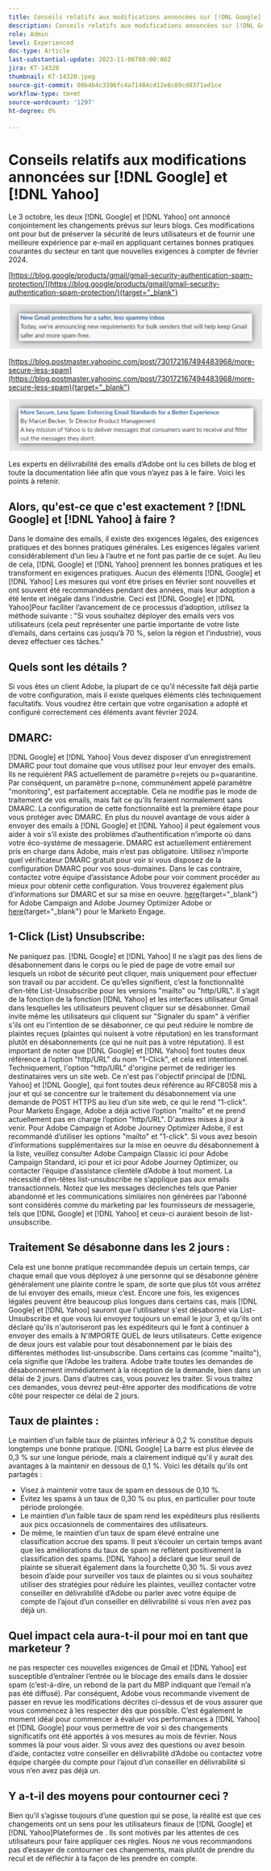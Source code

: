 ```yaml
---
title: Conseils relatifs aux modifications annoncées sur [!DNL Google] et [!DNL Yahoo]
description: Conseils relatifs aux modifications annoncées sur [!DNL Google] et [!DNL Yahoo]
role: Admin
level: Experienced
doc-type: Article
last-substantial-update: 2023-11-06T00:00:00Z
jira: KT-14320
thumbnail: KT-14320.jpeg
source-git-commit: 00b4b4c3396fc4a71484cd12e8c89cd8371ad1ce
workflow-type: tm+mt
source-wordcount: '1297'
ht-degree: 0%

---
```



# Conseils relatifs aux modifications annoncées sur [!DNL Google] et [!DNL Yahoo]

Le 3 octobre, les deux [!DNL Google] et [!DNL Yahoo] ont annoncé conjointement les changements prévus sur leurs blogs. Ces modifications ont pour but de préserver la sécurité de leurs utilisateurs et de fournir une meilleure expérience par e-mail en appliquant certaines bonnes pratiques courantes du secteur en tant que nouvelles exigences à compter de février 2024.

[https://blog.google/products/gmail/gmail-security-authentication-spam-protection/](https://blog.google/products/gmail/gmail-security-authentication-spam-protection/){target="_blank"}

![[!DNL Google] Annonce](/help/assets/Gmail.png)

[https://blog.postmaster.yahooinc.com/post/730172167494483968/more-secure-less-spam](https://blog.postmaster.yahooinc.com/post/730172167494483968/more-secure-less-spam){target="_blank"}

![[!DNL Yahoo] Annonce](/help/assets/Yahoo.png)

Les experts en délivrabilité des emails d’Adobe ont lu ces billets de blog et toute la documentation liée afin que vous n’ayez pas à le faire. Voici les points à retenir.

## Alors, qu&#39;est-ce que c&#39;est exactement ? [!DNL Google] et [!DNL Yahoo] à faire ?

Dans le domaine des emails, il existe des exigences légales, des exigences pratiques et des bonnes pratiques générales. Les exigences légales varient considérablement d’un lieu à l’autre et ne font pas partie de ce sujet. Au lieu de cela, [!DNL Google] et [!DNL Yahoo] prennent les bonnes pratiques et les transforment en exigences pratiques. Aucun des éléments [!DNL Google] et [!DNL Yahoo] Les mesures qui vont être prises en février sont nouvelles et ont souvent été recommandées pendant des années, mais leur adoption a été lente et inégale dans l&#39;industrie. Ceci est [!DNL Google] et [!DNL Yahoo]Pour faciliter l’avancement de ce processus d’adoption, utilisez la méthode suivante : &quot;Si vous souhaitez déployer des emails vers vos utilisateurs (cela peut représenter une partie importante de votre liste d’emails, dans certains cas jusqu’à 70 %, selon la région et l’industrie), vous devez effectuer ces tâches.&quot;

## Quels sont les détails ?

Si vous êtes un client Adobe, la plupart de ce qu’il nécessite fait déjà partie de votre configuration, mais il existe quelques éléments clés techniquement facultatifs. Vous voudrez être certain que votre organisation a adopté et configuré correctement ces éléments avant février 2024.

## DMARC:

[!DNL Google] et [!DNL Yahoo] Vous devez disposer d’un enregistrement DMARC pour tout domaine que vous utilisez pour leur envoyer des emails. Ils ne requièrent PAS actuellement de paramètre p=rejets ou p=quarantine. Par conséquent, un paramètre p=none, communément appelé paramètre &quot;monitoring&quot;, est parfaitement acceptable. Cela ne modifie pas le mode de traitement de vos emails, mais fait ce qu’ils feraient normalement sans DMARC. La configuration de cette fonctionnalité est la première étape pour vous protéger avec DMARC. En plus du nouvel avantage de vous aider à envoyer des emails à [!DNL Google] et [!DNL Yahoo] il peut également vous aider à voir s’il existe des problèmes d’authentification n’importe où dans votre éco-système de messagerie.
DMARC est actuellement entièrement pris en charge dans Adobe, mais n’est pas obligatoire. Utilisez n’importe quel vérificateur DMARC gratuit pour voir si vous disposez de la configuration DMARC pour vos sous-domaines. Dans le cas contraire, contactez votre équipe d’assistance Adobe pour voir comment procéder au mieux pour obtenir cette configuration. Vous trouverez également plus d’informations sur DMARC et sur sa mise en oeuvre. [here](https://experienceleague.adobe.com/docs/deliverability-learn/deliverability-best-practice-guide/additional-resources/technotes/implement-dmarc.html?lang=fr){target="_blank"} for Adobe Campaign and Adobe Journey Optimizer Adobe or [here](https://experienceleague.adobe.com/docs/marketo/using/getting-started-with-marketo/setup/configure-protocols-for-marketo.html){target="_blank"} pour le Marketo Engage.

## 1-Click (List) Unsubscribe:

Ne paniquez pas. [!DNL Google] et [!DNL Yahoo] Il ne s’agit pas des liens de désabonnement dans le corps ou le pied de page de votre email sur lesquels un robot de sécurité peut cliquer, mais uniquement pour effectuer son travail ou par accident. Ce qu’elles signifient, c’est la fonctionnalité d’en-tête List-Unsubscribe pour les versions &quot;mailto&quot; ou &quot;http/URL&quot;. Il s’agit de la fonction de la fonction [!DNL Yahoo] et les interfaces utilisateur Gmail dans lesquelles les utilisateurs peuvent cliquer sur se désabonner. Gmail invite même les utilisateurs qui cliquent sur &quot;Signaler du spam&quot; à vérifier s&#39;ils ont eu l&#39;intention de se désabonner, ce qui peut réduire le nombre de plaintes reçues (plaintes qui nuisent à votre réputation) en les transformant plutôt en désabonnements (ce qui ne nuit pas à votre réputation).
Il est important de noter que [!DNL Google] et [!DNL Yahoo] font toutes deux référence à l’option &quot;http/URL&quot; du nom &quot;1-Click&quot;, et cela est intentionnel. Techniquement, l&#39;option &quot;http/URL&quot; d&#39;origine permet de rediriger les destinataires vers un site web. Ce n&#39;est pas l&#39;objectif principal de [!DNL Yahoo] et [!DNL Google], qui font toutes deux référence au RFC8058 mis à jour et qui se concentre sur le traitement du désabonnement via une demande de POST HTTPS au lieu d’un site web, ce qui le rend &quot;1-click&quot;.
Pour Marketo Engage, Adobe a déjà activé l’option &quot;mailto&quot; et ne prend actuellement pas en charge l’option &quot;http/URL&quot;. D&#39;autres mises à jour à venir.
Pour Adobe Campaign et Adobe Journey Optimizer Adobe, il est recommandé d’utiliser les options &quot;mailto&quot; et &quot;1-click&quot;.
Si vous avez besoin d’informations supplémentaires sur la mise en oeuvre du désabonnement à la liste, veuillez consulter Adobe Campaign Classic ici pour Adobe Campaign Standard, ici pour et ici pour Adobe Journey Optimizer, ou contacter l’équipe d’assistance clientèle d’Adobe à tout moment.
La nécessité d’en-têtes list-unsubscribe ne s’applique pas aux emails transactionnels. Notez que les messages déclenchés tels que Panier abandonné et les communications similaires non générées par l’abonné sont considérés comme du marketing par les fournisseurs de messagerie, tels que [!DNL Google] et [!DNL Yahoo] et ceux-ci auraient besoin de list-unsubscribe.

## Traitement Se désabonne dans les 2 jours :

Cela est une bonne pratique recommandée depuis un certain temps, car chaque email que vous déployez à une personne qui se désabonne génère généralement une plainte contre le spam, de sorte que plus tôt vous arrêtez de lui envoyer des emails, mieux c’est. Encore une fois, les exigences légales peuvent être beaucoup plus longues dans certains cas, mais [!DNL Google] et [!DNL Yahoo] sauront que l&#39;utilisateur s&#39;est désabonné via List-Unsubscribe et que vous lui envoyez toujours un email le jour 3, et qu&#39;ils ont déclaré qu&#39;ils n&#39;autoriseront pas les expéditeurs qui le font à continuer à envoyer des emails à N&#39;IMPORTE QUEL de leurs utilisateurs.
Cette exigence de deux jours est valable pour tout désabonnement par le biais des différentes méthodes list-unsubscribe. Dans certains cas (comme &quot;mailto&quot;), cela signifie que l’Adobe les traitera. Adobe traite toutes les demandes de désabonnement immédiatement à la réception de la demande, bien dans un délai de 2 jours. Dans d’autres cas, vous pouvez les traiter. Si vous traitez ces demandes, vous devrez peut-être apporter des modifications de votre côté pour respecter ce délai de 2 jours.

## Taux de plaintes :

Le maintien d&#39;un faible taux de plaintes inférieur à 0,2 % constitue depuis longtemps une bonne pratique. [!DNL Google] La barre est plus élevée de 0,3 % sur une longue période, mais a clairement indiqué qu&#39;il y aurait des avantages à la maintenir en dessous de 0,1 %. Voici les détails qu&#39;ils ont partagés :
* Visez à maintenir votre taux de spam en dessous de 0,10 %.
* Évitez les spams à un taux de 0,30 % ou plus, en particulier pour toute période prolongée.
* Le maintien d’un faible taux de spam rend les expéditeurs plus résilients aux pics occasionnels de commentaires des utilisateurs.
* De même, le maintien d’un taux de spam élevé entraîne une classification accrue des spams. Il peut s’écouler un certain temps avant que les améliorations du taux de spam ne reflètent positivement la classification des spams.
  [!DNL Yahoo] a déclaré que leur seuil de plainte se situerait également dans la fourchette 0,30 %.
Si vous avez besoin d’aide pour surveiller vos taux de plaintes ou si vous souhaitez utiliser des stratégies pour réduire les plaintes, veuillez contacter votre conseiller en délivrabilité d’Adobe ou parler avec votre équipe de compte de l’ajout d’un conseiller en délivrabilité si vous n’en avez pas déjà un.

## Quel impact cela aura-t-il pour moi en tant que marketeur ?

ne pas respecter ces nouvelles exigences de Gmail et [!DNL Yahoo] est susceptible d’entraîner l’entrée ou le blocage des emails dans le dossier spam (c’est-à-dire, un rebond de la part du MBP indiquant que l’email n’a pas été diffusé).
Par conséquent, Adobe vous recommande vivement de passer en revue les modifications décrites ci-dessus et de vous assurer que vous commencez à les respecter dès que possible. C’est également le moment idéal pour commencer à évaluer vos performances à [!DNL Yahoo] et [!DNL Google] pour vous permettre de voir si des changements significatifs ont été apportés à vos mesures au mois de février.
Nous sommes là pour vous aider. Si vous avez des questions ou avez besoin d’aide, contactez votre conseiller en délivrabilité d’Adobe ou contactez votre équipe chargée du compte pour l’ajout d’un conseiller en délivrabilité si vous n’en avez pas déjà un.

## Y a-t-il des moyens pour contourner ceci ?

Bien qu’il s’agisse toujours d’une question qui se pose, la réalité est que ces changements ont un sens pour les utilisateurs finaux de [!DNL Google] et [!DNL Yahoo]Plateformes de . Ils sont motivés par les attentes de ces utilisateurs pour faire appliquer ces règles. Nous ne vous recommandons pas d’essayer de contourner ces changements, mais plutôt de prendre du recul et de réfléchir à la façon de les prendre en compte.
